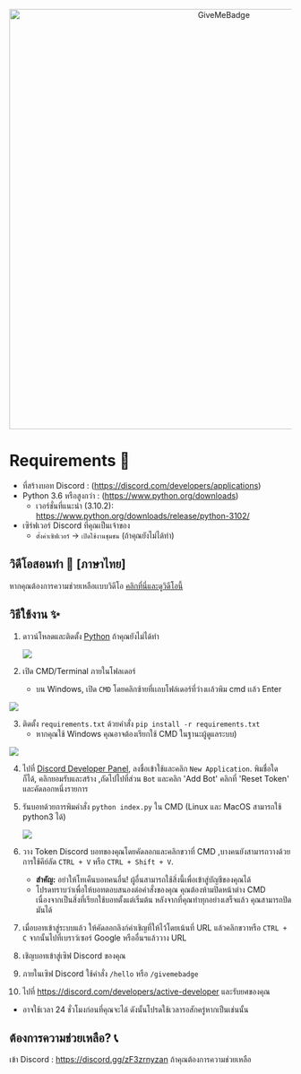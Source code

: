 <p align="center">
  <img alt="GiveMeBadge" src="https://i.alexflipnote.dev/6DKsc2i.png" width="750px">
</p>

# Requirements 🧾
- ที่สร้างบอท Discord : (https://discord.com/developers/applications)
- Python 3.6 หรือสูงกว่า : (https://www.python.org/downloads)
  - เวอร์ชั่นที่แนะนำ (3.10.2): https://www.python.org/downloads/release/python-3102/
- เซิร์ฟเวอร์ Discord ที่คุณเป็นเจ้าของ
  - `ตั้งค่าเซิฟเวอร์` -> `เปิดใช้งานชุมชน` (ถ้าคุณยังไม่ได้ทํา)

## วิดีโอสอนทํา 📼 [ภาษาไทย]
หากคุณต้องการความช่วยเหลือเเบบวิดีโอ [คลิกที่นี่และดูวิดีโอนี้](https://www.youtube.com/watch?v=O4PgjjYj7AI)

## วิธีใช้งาน ✨
1. ดาวน์โหลดและติดตั้ง [Python](https://www.python.org/downloads) ถ้าคุณยังไม่ได้ทํา

   ![](https://i.alexflipnote.dev/2Ucs5Hf.png)
2. เปิด CMD/Terminal ภายในโฟลเดอร์
   - บน Windows, เปิด `CMD` โดยคลิกซ้ายที่เเถบโฟล์เดอร์ที่ว่างเเล้วพิม cmd เเล้ว Enter
  
 ![](https://cdn.discordapp.com/attachments/797648321061715989/1046874026993262612/image.png)
 
3. ติดตั้ง `requirements.txt` ด้วยคำสั่ง `pip install -r requirements.txt`
   - หากคุณใช้ Windows คุณอาจต้องเรียกใช้ CMD ในฐานะผู้ดูแลระบบ)

![](https://i.alexflipnote.dev/4QPnZiX.gif)

4. ไปที่ [Discord Developer Panel](https://discord.com/developers/applications), ลงชื่อเข้าใช้และคลิก `New Application`. พิมชื่อใดก็ได้, คลิกยอมรับและสร้าง ,ถัดไปไปที่ส่วน `Bot` และคลิก 'Add Bot' คลิกที่ 'Reset Token' และคัดลอกหนึ่งรายการ

5. รันบอทด้วยการพิมคําสั่ง `python index.py` ใน CMD (Linux และ MacOS สามารถใช้ python3 ได้)
 
    ![](https://i.alexflipnote.dev/9BNt3XM.png)
6. วาง Token Discord บอทของคุณโดยคัดลอกและคลิกขวาที่ CMD ,บางคนยังสามารถวางด้วยการใช้คีย์ลัด `CTRL + V` หรือ `CTRL + Shift + V`.
   - **สำคัญ:** อย่าให้โทเค็นบอทคนอื่น! ผู้อื่นสามารถใช้สิ่งนี้เพื่อเข้าสู่บัญชีของคุณได้
   - โปรดทราบว่าเพื่อให้บอทตอบสนองต่อคำสั่งของคุณ คุณต้องห้ามปิดหน้าต่าง CMD เนื่องจากเป็นสิ่งที่เรียกใช้บอทตั้งแต่เริ่มต้น หลังจากที่คุณทำทุกอย่างเสร็จแล้ว คุณสามารถปิดมันได้
7. เมื่อบอทเข้าสู่ระบบแล้ว ให้คัดลอกลิงก์คำเชิญที่ให้ไว้โดยเน้นที่ URL แล้วคลิกขวาหรือ `CTRL + C` จากนั้นไปที่เบราว์เซอร์ Google หรืออื่นฯแล้ววาง URL
8. เชิญบอทเข้าสู่เซิฟ Discord ของคุณ
9. ภายในเซิฟ Discord ใช้คำสั่ง `/hello` หรือ `/givemebadge`
10. ไปที่ https://discord.com/developers/active-developer และรับยศของคุณ
   - อาจใช้เวลา 24 ชั่วโมงก่อนที่คุณจะได้ ดังนั้นโปรดใช้เวลารอสักครู่หากเป็นเช่นนั้น

## ต้องการความช่วยเหลือ? 📞
เข้า Discord : https://discord.gg/zF3zrnyzan ถ้าคุณต้องการความช่วยเหลือ
